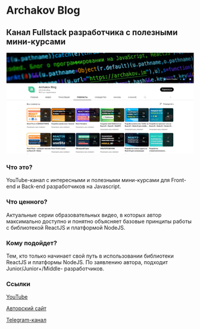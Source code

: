 # Archakov Blog
## Канал Fullstack разработчика с полезными мини-курсами
![image](archakov_blog.png)

### Что это?
YouTube-канал с интересными и полезными мини-курсами для Front-end и Back-end разработчиков на Javascript.

### Что ценного?
Актуальные серии образовательных видео, в которых автор максимально доступно и понятно объясняет базовые принципы работы с библиотекой ReactJS и платформой NodeJS.

### Кому подойдет?
Тем, кто только начинает свой путь в использовании библиотеки ReactJS и платформы NodeJS. По заявлению автора, подходит Junior/Junior+/Middle- разработчиков.

### Ссылки
[YouTube](https://www.youtube.com/@ArchakovBlog)  

[Авторский сайт](https://archakov.im/)

[Telegram-канал](https://t.me/archakovblog)
